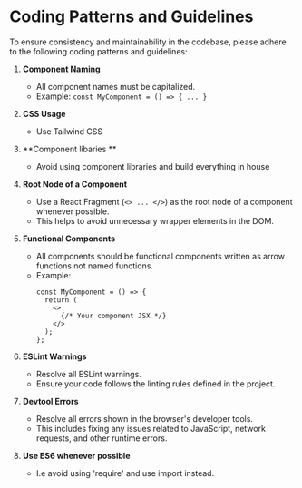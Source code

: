 
# Coding Patterns and Guidelines

To ensure consistency and maintainability in the codebase, please adhere to the following coding patterns and guidelines:

1. **Component Naming**
   - All component names must be capitalized.
   - Example: `const MyComponent = () => { ... }`

3. **CSS Usage**
   - Use Tailwind CSS

4. **Component libaries **
   - Avoid using component libraries and build everything in house

5. **Root Node of a Component**
   - Use a React Fragment (`<> ... </>`) as the root node of a component whenever possible.
   - This helps to avoid unnecessary wrapper elements in the DOM.

6. **Functional Components**
   - All components should be functional components written as arrow functions not named functions.
   - Example:
     ```tsx
     const MyComponent = () => {
       return (
         <>
           {/* Your component JSX */}
         </>
       );
     };
     ```

7. **ESLint Warnings**
   - Resolve all ESLint warnings.
   - Ensure your code follows the linting rules defined in the project.

8. **Devtool Errors**
   - Resolve all errors shown in the browser's developer tools.
   - This includes fixing any issues related to JavaScript, network requests, and other runtime errors.

9. **Use ES6 whenever possible**
   - I.e avoid using 'require' and use import instead. 

